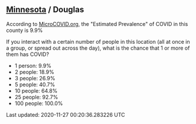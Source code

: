 
## [Minnesota](/united-states/minnesota) / Douglas

According to [MicroCOVID.org](http://microcovid.org),
the "Estimated Prevalence" of COVID in this county is 9.9%

If you interact with a certain number of people in this location
(all at once in a group, or spread out across the day), what is the chance that
1 or more of them has COVID?

- 1 person: 9.9%
- 2 people: 18.9%
- 3 people: 26.9%
- 5 people: 40.7%
- 10 people: 64.8%
- 25 people: 92.7%
- 100 people: 100.0%

Last updated: 2020-11-27 00:20:36.283226 UTC
